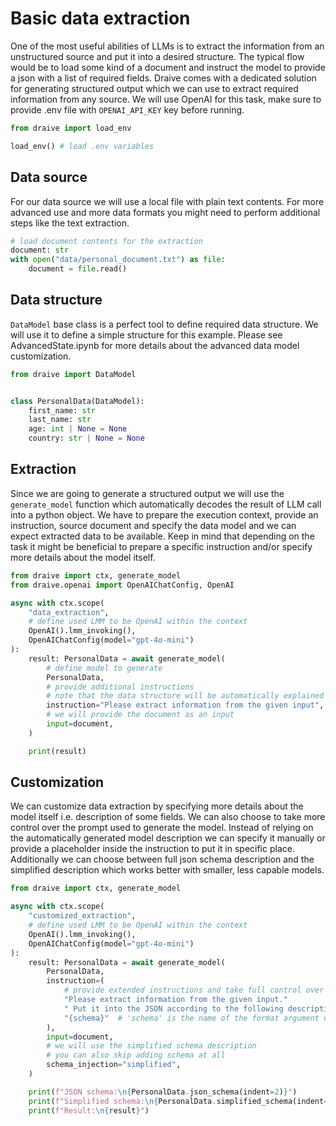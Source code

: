 # Basic data extraction

One of the most useful abilities of LLMs is to extract the information from an unstructured source and put it into a desired structure. The typical flow would be to load some kind of a document and instruct the model to provide a json with a list of required fields. Draive comes with a dedicated solution for generating structured output which we can use to extract required information from any source. We will use OpenAI for this task, make sure to provide .env file with `OPENAI_API_KEY` key before running. 

```python
from draive import load_env

load_env() # load .env variables
```

## Data source

For our data source we will use a local file with plain text contents. For more advanced use and more data formats you might need to perform additional steps like the text extraction.

```python
# load document contents for the extraction
document: str
with open("data/personal_document.txt") as file:
    document = file.read()
```

## Data structure

`DataModel` base class is a perfect tool to define required data structure. We will use it to define a simple structure for this example. Please see AdvancedState.ipynb for more details about the advanced data model customization.

```python
from draive import DataModel


class PersonalData(DataModel):
    first_name: str
    last_name: str
    age: int | None = None
    country: str | None = None
```

## Extraction

Since we are going to generate a structured output we will use the `generate_model` function which automatically decodes the result of LLM call into a python object. We have to prepare the execution context, provide an instruction, source document and specify the data model and we can expect extracted data to be available. Keep in mind that depending on the task it might be beneficial to prepare a specific instruction and/or specify more details about the model itself.

```python
from draive import ctx, generate_model
from draive.openai import OpenAIChatConfig, OpenAI

async with ctx.scope(
    "data_extraction",
    # define used LMM to be OpenAI within the context
    OpenAI().lmm_invoking(),
    OpenAIChatConfig(model="gpt-4o-mini")
):
    result: PersonalData = await generate_model(
        # define model to generate
        PersonalData,
        # provide additional instructions
        # note that the data structure will be automatically explained to LLM
        instruction="Please extract information from the given input",
        # we will provide the document as an input
        input=document,
    )

    print(result)
```

## Customization

We can customize data extraction by specifying more details about the model itself i.e. description of some fields. We can also choose to take more control over the prompt used to generate the model. Instead of relying on the automatically generated model description we can specify it manually or provide a placeholder inside the instruction to put it in specific place. Additionally we can choose between full json schema description and the simplified description which works better with smaller, less capable models.

```python
from draive import ctx, generate_model

async with ctx.scope(
    "customized_extraction",
    # define used LMM to be OpenAI within the context
    OpenAI().lmm_invoking(),
    OpenAIChatConfig(model="gpt-4o-mini")
):
    result: PersonalData = await generate_model(
        PersonalData,
        instruction=(
            # provide extended instructions and take full control over the prompt
            "Please extract information from the given input."
            " Put it into the JSON according to the following description:\n"
            "{schema}"  # 'schema' is the name of the format argument used to fill in the schema
        ),
        input=document,
        # we will use the simplified schema description
        # you can also skip adding schema at all
        schema_injection="simplified",
    )

    print(f"JSON schema:\n{PersonalData.json_schema(indent=2)}")
    print(f"Simplified schema:\n{PersonalData.simplified_schema(indent=2)}")
    print(f"Result:\n{result}")
```